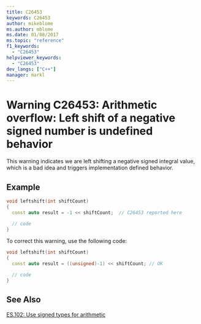 ```yaml
---
title: C26453
keywords: C26453
author: mikeblome
ms.author: mblome
ms.date: 01/08/2017
ms.topic: "reference"
f1_keywords:
  - "C26453"
helpviewer_keywords:
  - "C26453"
dev_langs: ["C++"]
manager: markl
---
```


# Warning C26453: Arithmetic overflow: Left shift of a negative signed number is undefined behavior

This warning indicates we are left shifting a negative signed integral value, which is a bad idea  and triggers implementation defined behavior.

## Example

```cpp
void leftshift(int shiftCount)
{
  const auto result = -1 << shiftCount;  // C26453 reported here

  // code
}
```

To correct this warning, use the following code:

```cpp
void leftshift(int shiftCount)
{
  const auto result = ((unsigned)-1) << shiftCount; // OK

  // code
}
```

## See Also
[ES.102: Use signed types for arithmetic](https://github.com/isocpp/CppCoreGuidelines/blob/master/CppCoreGuidelines.md#Res-unsigned)